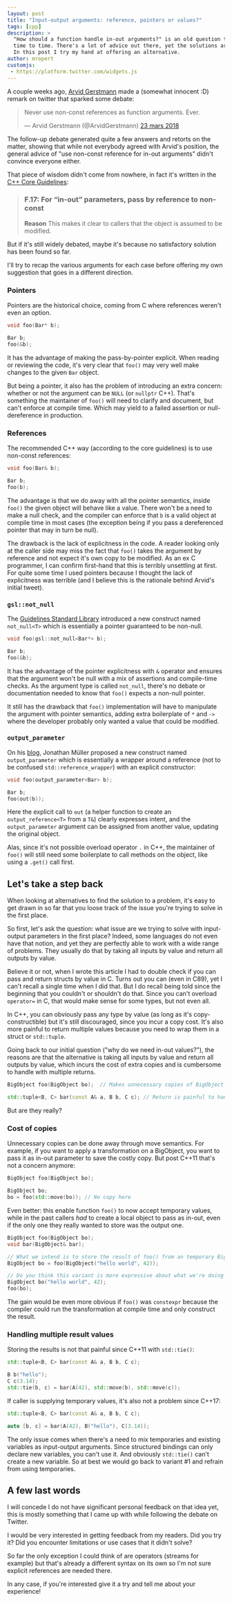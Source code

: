 ```yaml
---
layout: post
title: "Input-output arguments: reference, pointers or values?"
tags: [cpp]
description: >
  "How should a function handle in-out arguments?" is an old question that still come back from
  time to time. There's a lot of advice out there, yet the solutions are still debated.
  In this post I try my hand at offering an alternative.
author: mropert
customjs:
 - https://platform.twitter.com/widgets.js
---
```


A couple weeks ago, [Arvid Gerstmann](https://twitter.com/ArvidGerstmann) made a (somewhat innocent :D)
remark on twitter that sparked some debate:

<blockquote class="twitter-tweet" data-lang="en">
<p lang="en" dir="ltr">Never use non-const references as function arguments. Ever.</p>
&mdash; Arvid Gerstmann (@ArvidGerstmann)
<a href="https://twitter.com/ArvidGerstmann/status/977186597266477056?ref_src=twsrc%5Etfw">23 mars 2018</a>
</blockquote>

The follow-up debate generated quite a few answers and retorts on the matter, showing that while
not everybody agreed with Arvid's position, the general advice of "use non-const reference for in-out
arguments" didn't convince everyone either.

That piece of wisdom didn't come from nowhere, in fact it's written in the
[C++ Core Guidelines](http://isocpp.github.io/CppCoreGuidelines/CppCoreGuidelines#f17-for-in-out-parameters-pass-by-reference-to-non-const):

> ### F.17: For “in-out” parameters, pass by reference to non-const
>
> **Reason** This makes it clear to callers that the object is assumed to be modified.

But if it's still widely debated, maybe it's because no satisfactory solution has been found so far.

I'll try to recap the various arguments for each case before offering my own suggestion
that goes in a different direction.

### Pointers

Pointers are the historical choice, coming from C where references weren't even an option.

```cpp
void foo(Bar* b);

Bar b;
foo(&b);
```

It has the advantage of making the pass-by-pointer explicit. When reading or reviewing the code, it's
very clear that `foo()` may very well make changes to the given `Bar` object.

But being a pointer, it also has the problem of introducing an extra concern: whether or not the argument
can be `NULL` (or `nullptr` C++). That's something the maintainer of `foo()` will need to clarify
and document, but can't enforce at compile time. Which may yield to a failed assertion or null-dereference
in production.

### References

The recommended C++ way (according to the core guidelines) is to use non-const references:

```cpp
void foo(Bar& b);

Bar b;
foo(b);
```

The advantage is that we do away with all the pointer semantics, inside `foo()` the given object
will behave like a value. There won't be a need to make a null check, and the compiler can enforce
that `b` is a valid object at compile time in most cases (the exception being if you pass a dereferenced
pointer that may in turn be null).

The drawback is the lack of explicitness in the code. A reader looking only at the caller side may miss the fact
that `foo()` takes the argument by reference and not expect it's own copy to be modified.
As an ex C programmer, I can confirm first-hand that this is terribly unsettling at first. For quite
some time I used pointers because I thought the lack of explicitness was terrible (and I believe
this is the rationale behind Arvid's initial tweet).

### `gsl::not_null`

The [Guidelines Standard Library](https://github.com/Microsoft/GSL) introduced a new construct named
`not_null<T>` which is essentially a pointer guaranteed to be non-null.

```cpp
void foo(gsl::not_null<Bar*> b);

Bar b;
foo(&b);
```

It has the advantage of the pointer explicitness with `&` operator and ensures that the argument
won't be null with a mix of assertions and compile-time checks. As the argument type is called `not_null`,
there's no debate or documentation needed to know that `foo()` expects a non-null pointer.

It still has the drawback that `foo()` implementation will have to manipulate the argument with pointer
semantics, adding extra boilerplate of `*` and `->` where the developer probably only wanted a value
that could be modified.

### `output_parameter`

On his [blog](https://foonathan.net/blog/2016/10/26/output-parameter.html), Jonathan Müller proposed
a new construct named `output_parameter` which is essentially a wrapper around a reference (not
to be confused `std::reference_wrapper`) with an explicit constructor:

```cpp
void foo(output_parameter<Bar> b);

Bar b;
foo(out(b));
```

Here the explicit call to `out` (a helper function to create an `output_reference<T>` from a `T&`)
clearly expresses intent, and the `output_parameter` argument can be assigned from another value,
updating the original object.

Alas, since it's not possible overload operator `.` in C++, the maintainer of `foo()` will still
need some boilerplate to call methods on the object, like using a `.get()` call first.

## Let's take a step back

When looking at alternatives to find the solution to a problem, it's easy to get drawn in so far
that you loose track of the issue you're trying to solve in the first place.

So first, let's ask the question: what issue are we trying to solve with input-output parameters in the
first place? Indeed, some languages do not even have that notion, and yet they are perfectly
able to work with a wide range of problems. They usually do that by taking all inputs by value
and return all outputs by value.

Believe it or not, when I wrote this article I had to double check if you can pass and return
structs by value in C. Turns out you can (even in C89), yet I can't recall a single time when I did
that. But I do recall being told since the beginning that you couldn't or shouldn't do that. Since you
can't overload `operator=` in C, that would make sense for some types, but not even all.

In C++, you can obviously pass any type by value (as long as it's copy-constructible) but it's
still discouraged, since you incur a copy cost. It's also more painful to return multiple values
because you need to wrap them in a struct or `std::tuple`.

Going back to our initial question ("why do we need in-out values?"), the reasons are that the
alternative is taking all inputs by value and return all outputs by value, which incurs the cost
of extra copies and is cumbersome to handle with multiple returns.

```cpp
BigObject foo(BigObject bo);  // Makes unnecessary copies of BigObject

std::tuple<B, C> bar(const A& a, B b, C c); // Return is painful to handle
```

But are they really?

### Cost of copies

Unnecessary copies can be done away through move semantics. For example, if you want
to apply a transformation on a BigObject, you want to pass it as in-out parameter to save the costly
copy. But post C++11 that's not a concern anymore:

```cpp
BigObject foo(BigObject bo);

BigObject bo;
bo = foo(std::move(bo)); // No copy here
```

Even better: this enable function `foo()` to now accept temporary values, while in the past callers
*had* to create a local object to pass as in-out, even if the only one they really wanted to store
was the output one.

```cpp
BigObject foo(BigObject bo);
void bar(BigObject& bar);

// What we intend is to store the result of foo() from an temporary BigObject
BigObject bo = foo(BigObject("hello world", 42));

// Do you think this variant is more expressive about what we're doing here?
BigObject bo("hello world", 42);
foo(bo);
```

The gain would be even more obvious if `foo()` was `constexpr` because the compiler could run
the transformation at compile time and only construct the result.

### Handling multiple result values

Storing the results is not that painful since C++11 with `std::tie()`:

```cpp
std::tuple<B, C> bar(const A& a, B b, C c);

B b("hello");
C c(3.14);
std::tie(b, c) = bar(A(42), std::move(b), std::move(c));
```

If caller is supplying temporary values, it's also not a problem since C++17:

```cpp
std::tuple<B, C> bar(const A& a, B b, C c);

auto [b, c] = bar(A(42), B("hello"), C(3.14));
```

The only issue comes when there's a need to mix temporaries and existing variables as input-output
arguments.
Since structured bindings can only declare new variables, you can't use it. And obviously
`std::tie()` can't create a new variable. So at best we would go back to variant #1 and refrain
from using temporaries.

## A few last words

I will concede I do not have significant personal feedback on that idea yet, this is mostly something
that I came up with while following the debate on Twitter.

I would be very interested in getting feedback from my readers. Did you try it? Did you encounter
limitations or use cases that it didn't solve?

So far the only exception I could think of are operators (streams for example) but that's already
a different syntax on its own so I'm not sure explicit references are needed there.

In any case, if you're interested give it a try and tell me about your experience!